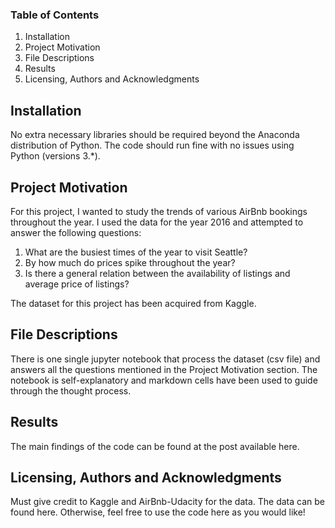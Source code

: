 ### Table of Contents
1. Installation
2. Project Motivation
3. File Descriptions
4. Results
5. Licensing, Authors and Acknowledgments

## Installation
No extra necessary libraries should be required beyond the Anaconda distribution of Python. The code should run fine with no issues using Python (versions 3.\*).

## Project Motivation
For this project, I wanted to study the trends of various AirBnb bookings throughout the year. I used the data for the year 2016 and attempted to answer the following questions:
1. What are the busiest times of the year to visit Seattle? 
2. By how much do prices spike throughout the year?
3. Is there a general relation between the availability of listings and average price of listings?

The dataset for this project has been acquired from Kaggle.

## File Descriptions
There is one single jupyter notebook that process the dataset (csv file) and answers all the questions mentioned in the Project Motivation section. The notebook is self-explanatory and markdown cells have been used to guide through the thought process.

## Results
The main findings of the code can be found at the post available here.

## Licensing, Authors and Acknowledgments
Must give credit to Kaggle and AirBnb-Udacity for the data. The data can be found here. Otherwise, feel free to use the code here as you would like!


